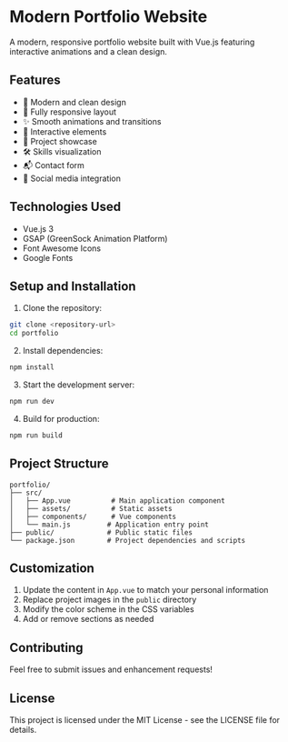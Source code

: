 # Modern Portfolio Website

A modern, responsive portfolio website built with Vue.js featuring interactive animations and a clean design.

## Features

- 🎨 Modern and clean design
- 📱 Fully responsive layout
- ✨ Smooth animations and transitions
- 🎯 Interactive elements
- 📝 Project showcase
- 🛠️ Skills visualization
- 📬 Contact form
- 🔗 Social media integration

## Technologies Used

- Vue.js 3
- GSAP (GreenSock Animation Platform)
- Font Awesome Icons
- Google Fonts

## Setup and Installation

1. Clone the repository:
```bash
git clone <repository-url>
cd portfolio
```

2. Install dependencies:
```bash
npm install
```

3. Start the development server:
```bash
npm run dev
```

4. Build for production:
```bash
npm run build
```

## Project Structure

```
portfolio/
├── src/
│   ├── App.vue          # Main application component
│   ├── assets/          # Static assets
│   ├── components/      # Vue components
│   └── main.js         # Application entry point
├── public/             # Public static files
└── package.json        # Project dependencies and scripts
```

## Customization

1. Update the content in `App.vue` to match your personal information
2. Replace project images in the `public` directory
3. Modify the color scheme in the CSS variables
4. Add or remove sections as needed

## Contributing

Feel free to submit issues and enhancement requests!

## License

This project is licensed under the MIT License - see the LICENSE file for details.

